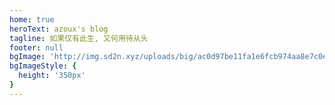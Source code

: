 ```yaml
---
home: true
heroText: azoux's blog
tagline: 如果仅有此生, 又何用待从头
footer: null
bgImage: 'http://img.sd2n.xyz/uploads/big/ac0d97be11fa1e6fcb974aa8e7c0e2d6.jpg'
bgImageStyle: {
  height: '350px'
}
---
```


